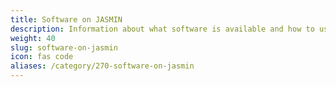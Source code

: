 ```yaml
---
title: Software on JASMIN
description: Information about what software is available and how to use it
weight: 40
slug: software-on-jasmin
icon: fas code
aliases: /category/270-software-on-jasmin
---
```

